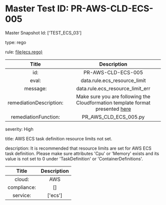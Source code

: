 



# Master Test ID: PR-AWS-CLD-ECS-005


Master Snapshot Id: ['TEST_ECS_03']

type: rego

rule: [file(ecs.rego)]  
  
  
  
  

|Title|Description|
| :---: | :---: |
|id: |PR-AWS-CLD-ECS-005|
|eval: |data.rule.ecs_resource_limit|
|message: |data.rule.ecs_resource_limit_err|
|remediationDescription: |Make sure you are following the Cloudformation template format presented <a href='https://docs.aws.amazon.com/AWSCloudFormation/latest/UserGuide/aws-resource-ecs-taskdefinition.html' target='_blank'>here</a>|
|remediationFunction: |PR_AWS_CLD_ECS_005.py|


severity: High

title: AWS ECS task definition resource limits not set.

description: It is recommended that resource limits are set for AWS ECS task definition. Please make sure attributes 'Cpu' or 'Memory' exists and its value is not set to 0 under 'TaskDefinition' or 'ContainerDefinitions'.  
  
  

|Title|Description|
| :---: | :---: |
|cloud: |AWS|
|compliance: |[]|
|service: |['ecs']|



[file(ecs.rego)]: https://github.com/prancer-io/prancer-compliance-test/tree/master/aws/cloud/ecs.rego
